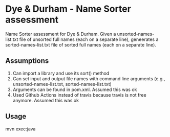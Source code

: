# Dye & Durham - Name Sorter assessment

Name Sorter assessment for Dye & Durham. Given a unsorted-names-list.txt file of unsorted full names (each on a separate line), geneerates a sorted-names-list.txt file of sorted full names (each on a separate line).

## Assumptions

1. Can import a library and use its sort() method
2. Can set input and output file names with command line arguments (e.g., unsorted-names-list.txt, sorted-names-list.txt)
3. Arguments can be found in pom.xml. Assumed this was ok
4. Used Github Actions instead of travis because travis is not free anymore. Assumed this was ok

## Usage
mvn exec:java
